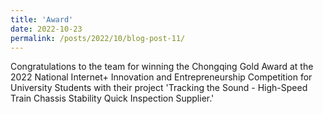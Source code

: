 ```yaml
---
title: 'Award'
date: 2022-10-23
permalink: /posts/2022/10/blog-post-11/
---
```


Congratulations to the team for winning the Chongqing Gold Award at the 2022 National Internet+ Innovation and Entrepreneurship Competition for University Students with their project 'Tracking the Sound - High-Speed Train Chassis Stability Quick Inspection Supplier.'
